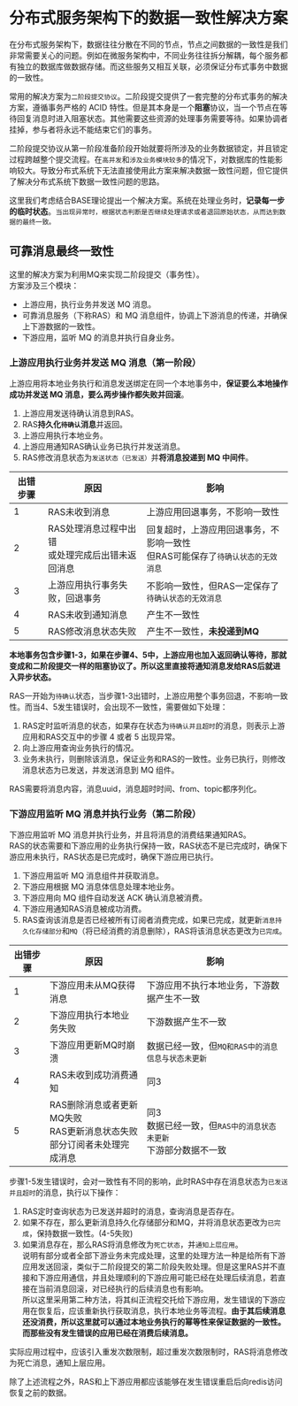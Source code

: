 # 分布式服务架构下的数据一致性解决方案

在分布式服务架构下，数据往往分散在不同的节点，节点之间数据的一致性是我们非常需要关心的问题。例如在微服务架构中，不同业务往往拆分解耦，每个服务都有独立的数据库做数据存储。而这些服务又相互关联，必须保证分布式事务中数据的一致性。  

常用的解决方案为`二阶段提交协议`。二阶段提交提供了一套完整的分布式事务的解决方案，遵循事务严格的 ACID 特性。但是其本身是一个**阻塞**协议，当一个节点在等待回复消息时进入阻塞状态。其他需要这些资源的处理事务需要等待。如果协调者挂掉，参与者将永远不能结束它们的事务。  

二阶段提交协议从第一阶段准备阶段开始就要将所涉及的业务数据锁定，并且锁定过程跨越整个提交流程。在`高并发`和`涉及业务模块较多`的情况下，对数据库的性能影响较大。导致分布式系统下无法直接使用此方案来解决数据一致性问题，但它提供了解决分布式系统下数据一致性问题的思路。

这里我们考虑结合BASE理论提出一个解决方案。系统在处理业务时，**记录每一步的临时状态**。`当出现异常时，根据状态判断是否继续处理请求或者退回原始状态，从而达到数据的最终一致。`

## 可靠消息最终一致性

这里的解决方案为利用MQ来实现二阶段提交（事务性）。  
方案涉及三个模块：

-   上游应用，执行业务并发送 MQ 消息。
-   可靠消息服务（下称RAS）和 MQ 消息组件，协调上下游消息的传递，并确保上下游数据的一致性。
-   下游应用，监听 MQ 的消息并执行自身业务。

### 上游应用执行业务并发送 MQ 消息（第一阶段）

上游应用将本地业务执行和消息发送绑定在同一个本地事务中，**保证要么本地操作成功并发送 MQ 消息，要么两步操作都失败并回滚**。  
1.  上游应用发送待确认消息到RAS。
2.  RAS**持久化`待确认`消息**并返回。
3.  上游应用执行本地业务。
4.  上游应用通知RAS确认业务已执行并发送消息。
5.  RAS修改消息状态为`发送状态（已发送）`并**将消息投递到 MQ 中间件**。

| 出错步骤 | 原因                                                | 影响                                                                              |
| -------- | --------------------------------------------------- | --------------------------------------------------------------------------------- |
| 1        | RAS未收到消息                                       | 上游应用回退事务，不影响一致性                                                    |
| 2        | RAS处理消息过程中出错<br>或处理完成后出错未返回消息 | 回复超时，上游应用回退事务，不影响一致性<br>但RAS可能保存了`待确认状态的无效消息` |
| 3        | 上游应用执行事务失败，回退事务                      | 不影响一致性，但RAS一定保存了`待确认状态的无效消息`                               |
| 4        | RAS未收到通知消息                                   | 产生不一致性                                                                      |
| 5        | RAS修改消息状态失败                                 | 产生不一致性，**未投递到MQ**                                                      |

**本地事务包含步骤1-3，如果在步骤4、5中，上游应用也加入返回确认等待，那就变成和二阶段提交一样的阻塞协议了。所以这里直接将通知消息发给RAS后就进入异步状态。**

RAS一开始为`待确认`状态，当步骤1-3出错时，上游应用整个事务回退，不影响一致性。而当4、5发生错误时，会出现不一致性，需要做如下处理：  
1. RAS定时监听消息的状态，如果存在状态为`待确认并且超时`的消息，则表示上游应用和RAS交互中的步骤 4 或者 5 出现异常。
2.  向上游应用查询业务执行的情况。
3.  业务未执行，则删除该消息，保证业务和RAS的一致性。业务已执行，则修改消息状态为已发送，并发送消息到 MQ 组件。

RAS需要将消息内容，消息uuid，消息超时时间、from、topic都序列化。

### 下游应用监听 MQ 消息并执行业务（第二阶段）

下游应用监听 MQ 消息并执行业务，并且将消息的消费结果通知RAS。  
RAS的状态需要和下游应用的业务执行保持一致，RAS状态不是已完成时，确保下游应用未执行，RAS状态是已完成时，确保下游应用已执行。  

1.  下游应用监听 MQ 消息组件并获取消息。
2.  下游应用根据 MQ 消息体信息处理本地业务。
3.  下游应用向 MQ 组件自动发送 ACK 确认消息被消费。
4.  下游应用通知RAS消息被成功消费。
5.  RAS查询该消息是否已经被所有订阅者消费完成，如果已完成，就更新`消息持久化存储部分`和`MQ`（将已经消费的消息删除），RAS将该消息状态更改为`已完成`。

| 出错步骤 | 原因                                                                         | 影响                                                                 |
| -------- | ---------------------------------------------------------------------------- | -------------------------------------------------------------------- |
| 1        | 下游应用未从MQ获得消息                                                       | 下游应用不执行本地业务，下游数据产生不一致                           |
| 2        | 下游应用执行本地业务失败                                                     | 下游数据产生不一致                                                   |
| 3        | 下游应用更新MQ时崩溃                                                         | 数据已经一致，但`MQ和RAS中的消息信息与状态未更新`                    |
| 4        | RAS未收到成功消费通知                                                        | 同3                                                                  |
| 5        | RAS删除消息或者更新MQ失败<br>RAS更新消息状态失败<br>部分订阅者未处理完成消息 | 同3<br>数据已经一致，但`RAS中的消息状态未更新`<br>下游部分数据不一致 |

步骤1-5发生错误时，会对一致性有不同的影响，此时RAS中存在消息状态为`已发送并且超时`的消息，执行以下操作：  
1.  RAS定时查询状态为已发送并超时的消息，查询消息是否存在。
2.  如果不存在，那么更新消息持久化存储部分和MQ，并将消息状态更改为`已完成`，保持数据一致性。(4-5失败)
3.  如果消息存在，那么RAS将消息修改为`死亡状态`，并`通知上层应用`。  
    说明有部分或者全部下游业务未完成处理，这里的处理方法一种是给所有下游应用发送回滚，类似于二阶段提交的第二阶段失败处理。但是这里RAS并不直接和下游应用通信，并且处理顺利的下游应用可能已经在处理后续消息，若直接在当前消息回滚，对已经执行的后续消息也有影响。  
    所以这里采用第二种方法，将其纠正流程交托给下游应用，发生错误的下游应用在恢复后，应该重新执行获取消息，执行本地业务等流程。**由于其后续消息还没消费，所以这里就可以通过本地业务执行的幂等性来保证数据的一致性。而那些没有发生错误的应用已经在消费后续消息。**

实际应用过程中，应该引入重发次数限制，超过重发次数限制时，RAS将消息修改为死亡消息，通知上层应用。  

除了上述流程之外，RAS和上下游应用都应该能够在发生错误重启后向redis访问恢复之前的数据。

## 
